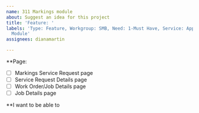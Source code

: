 ```yaml
---
name: 311 Markings module
about: Suggest an idea for this project
title: 'Feature: '
labels: 'Type: Feature, Workgroup: SMB, Need: 1-Must Have, Service: Apps, SMB 311
  Module'
assignees: dianamartin

---
```


**Page: 
- [ ] Markings Service Request page
- [ ] Service Request Details page
- [ ] Work Order/Job Details page
- [ ] Job Details page

**I want to be able to

